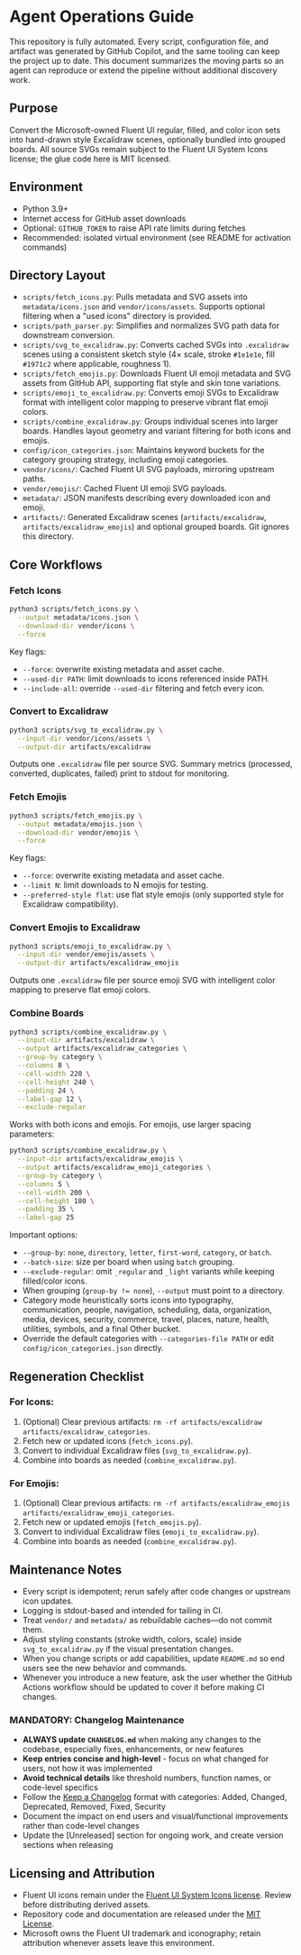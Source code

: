 # Agent Operations Guide

This repository is fully automated. Every script, configuration file, and artifact was generated by GitHub Copilot, and the same tooling can keep the project up to date. This document summarizes the moving parts so an agent can reproduce or extend the pipeline without additional discovery work.

## Purpose

Convert the Microsoft-owned Fluent UI regular, filled, and color icon sets into hand-drawn style Excalidraw scenes, optionally bundled into grouped boards. All source SVGs remain subject to the Fluent UI System Icons license; the glue code here is MIT licensed.

## Environment

- Python 3.9+
- Internet access for GitHub asset downloads
- Optional: `GITHUB_TOKEN` to raise API rate limits during fetches
- Recommended: isolated virtual environment (see README for activation commands)

## Directory Layout

- `scripts/fetch_icons.py`: Pulls metadata and SVG assets into `metadata/icons.json` and `vendor/icons/assets`. Supports optional filtering when a "used icons" directory is provided.
- `scripts/path_parser.py`: Simplifies and normalizes SVG path data for downstream conversion.
- `scripts/svg_to_excalidraw.py`: Converts cached SVGs into `.excalidraw` scenes using a consistent sketch style (4× scale, stroke `#1e1e1e`, fill `#1971c2` where applicable, roughness 1).
- `scripts/fetch_emojis.py`: Downloads Fluent UI emoji metadata and SVG assets from GitHub API, supporting flat style and skin tone variations.
- `scripts/emoji_to_excalidraw.py`: Converts emoji SVGs to Excalidraw format with intelligent color mapping to preserve vibrant flat emoji colors.
- `scripts/combine_excalidraw.py`: Groups individual scenes into larger boards. Handles layout geometry and variant filtering for both icons and emojis.
- `config/icon_categories.json`: Maintains keyword buckets for the category grouping strategy, including emoji categories.
- `vendor/icons/`: Cached Fluent UI SVG payloads, mirroring upstream paths.
- `vendor/emojis/`: Cached Fluent UI emoji SVG payloads.
- `metadata/`: JSON manifests describing every downloaded icon and emoji.
- `artifacts/`: Generated Excalidraw scenes (`artifacts/excalidraw`, `artifacts/excalidraw_emojis`) and optional grouped boards. Git ignores this directory.

## Core Workflows

### Fetch Icons

```bash
python3 scripts/fetch_icons.py \
  --output metadata/icons.json \
  --download-dir vendor/icons \
  --force
```

Key flags:
- `--force`: overwrite existing metadata and asset cache.
- `--used-dir PATH`: limit downloads to icons referenced inside PATH.
- `--include-all`: override `--used-dir` filtering and fetch every icon.

### Convert to Excalidraw

```bash
python3 scripts/svg_to_excalidraw.py \
  --input-dir vendor/icons/assets \
  --output-dir artifacts/excalidraw
```

Outputs one `.excalidraw` file per source SVG. Summary metrics (processed, converted, duplicates, failed) print to stdout for monitoring.

### Fetch Emojis

```bash
python3 scripts/fetch_emojis.py \
  --output metadata/emojis.json \
  --download-dir vendor/emojis \
  --force
```

Key flags:
- `--force`: overwrite existing metadata and asset cache.
- `--limit N`: limit downloads to N emojis for testing.
- `--preferred-style flat`: use flat style emojis (only supported style for Excalidraw compatibility).

### Convert Emojis to Excalidraw

```bash
python3 scripts/emoji_to_excalidraw.py \
  --input-dir vendor/emojis/assets \
  --output-dir artifacts/excalidraw_emojis
```

Outputs one `.excalidraw` file per source emoji SVG with intelligent color mapping to preserve flat emoji colors.

### Combine Boards

```bash
python3 scripts/combine_excalidraw.py \
  --input-dir artifacts/excalidraw \
  --output artifacts/excalidraw_categories \
  --group-by category \
  --columns 8 \
  --cell-width 220 \
  --cell-height 240 \
  --padding 24 \
  --label-gap 12 \
  --exclude-regular
```

Works with both icons and emojis. For emojis, use larger spacing parameters:
```bash
python3 scripts/combine_excalidraw.py \
  --input-dir artifacts/excalidraw_emojis \
  --output artifacts/excalidraw_emoji_categories \
  --group-by category \
  --columns 5 \
  --cell-width 200 \
  --cell-height 180 \
  --padding 35 \
  --label-gap 25
```

Important options:
- `--group-by`: `none`, `directory`, `letter`, `first-word`, `category`, or `batch`.
- `--batch-size`: size per board when using `batch` grouping.
- `--exclude-regular`: omit `_regular` and `_light` variants while keeping filled/color icons.
- When grouping (`group-by != none`), `--output` must point to a directory.
- Category mode heuristically sorts icons into typography, communication, people, navigation, scheduling, data, organization, media, devices, security, commerce, travel, places, nature, health, utilities, symbols, and a final Other bucket.
- Override the default categories with `--categories-file PATH` or edit `config/icon_categories.json` directly.

## Regeneration Checklist

### For Icons:
1. (Optional) Clear previous artifacts: `rm -rf artifacts/excalidraw artifacts/excalidraw_categories`.
2. Fetch new or updated icons (`fetch_icons.py`).
3. Convert to individual Excalidraw files (`svg_to_excalidraw.py`).
4. Combine into boards as needed (`combine_excalidraw.py`).

### For Emojis:
1. (Optional) Clear previous artifacts: `rm -rf artifacts/excalidraw_emojis artifacts/excalidraw_emoji_categories`.
2. Fetch new or updated emojis (`fetch_emojis.py`).
3. Convert to individual Excalidraw files (`emoji_to_excalidraw.py`).
4. Combine into boards as needed (`combine_excalidraw.py`).

## Maintenance Notes

- Every script is idempotent; rerun safely after code changes or upstream icon updates.
- Logging is stdout-based and intended for tailing in CI.
- Treat `vendor/` and `metadata/` as rebuildable caches—do not commit them.
- Adjust styling constants (stroke width, colors, scale) inside `svg_to_excalidraw.py` if the visual presentation changes.
- When you change scripts or add capabilities, update `README.md` so end users see the new behavior and commands.
- Whenever you introduce a new feature, ask the user whether the GitHub Actions workflow should be updated to cover it before making CI changes.

### **MANDATORY: Changelog Maintenance**
- **ALWAYS update `CHANGELOG.md`** when making any changes to the codebase, especially fixes, enhancements, or new features
- **Keep entries concise and high-level** - focus on what changed for users, not how it was implemented
- **Avoid technical details** like threshold numbers, function names, or code-level specifics
- Follow the [Keep a Changelog](https://keepachangelog.com/en/1.0.0/) format with categories: Added, Changed, Deprecated, Removed, Fixed, Security
- Document the impact on end users and visual/functional improvements rather than code-level changes
- Update the [Unreleased] section for ongoing work, and create version sections when releasing



## Licensing and Attribution

- Fluent UI icons remain under the [Fluent UI System Icons license](https://github.com/microsoft/fluentui-system-icons). Review before distributing derived assets.
- Repository code and documentation are released under the [MIT License](LICENSE).
- Microsoft owns the Fluent UI trademark and iconography; retain attribution whenever assets leave this environment.

